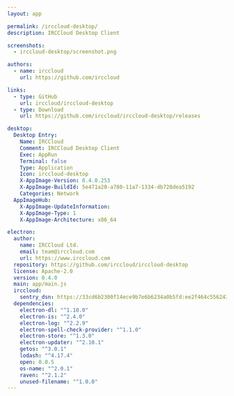 ```yaml
---
layout: app

permalink: /irccloud-desktop/
description: IRCCloud Desktop Client

screenshots:
  - irccloud-desktop/screenshot.png

authors:
  - name: irccloud
    url: https://github.com/irccloud

links:
  - type: GitHub
    url: irccloud/irccloud-desktop
  - type: Download
    url: https://github.com/irccloud/irccloud-desktop/releases

desktop:
  Desktop Entry:
    Name: IRCCloud
    Comment: IRCCloud Desktop Client
    Exec: AppRun
    Terminal: false
    Type: Application
    Icon: irccloud-desktop
    X-AppImage-Version: 0.4.0.253
    X-AppImage-BuildId: 5e471a20-a780-11a7-1334-db728dea5192
    Categories: Network
  AppImageHub:
    X-AppImage-UpdateInformation: 
    X-AppImage-Type: 1
    X-AppImage-Architecture: x86_64

electron:
  author:
    name: IRCCloud Ltd.
    email: team@irccloud.com
    url: https://www.irccloud.com
  repository: https://github.com/irccloud/irccloud-desktop
  license: Apache-2.0
  version: 0.4.0
  main: app/main.js
  irccloud:
    sentry_dsn: https://33cd6b2300f14ece9b7e6b6234a0b5fd:ee2f464c5562430da9a8fa08a945316a@sentry.io/224616
  dependencies:
    electron-dl: "^1.10.0"
    electron-is: "^2.4.0"
    electron-log: "^2.2.9"
    electron-spell-check-provider: "^1.1.0"
    electron-store: "^1.3.0"
    electron-updater: "^2.10.1"
    getos: "^3.0.1"
    lodash: "^4.17.4"
    open: 0.0.5
    os-name: "^2.0.1"
    raven: "^2.1.2"
    unused-filename: "^1.0.0"
---
```

